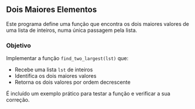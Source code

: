 ## Dois Maiores Elementos

Este programa define uma função que encontra os dois maiores valores de uma lista de inteiros, numa única passagem pela lista.

### Objetivo

Implementar a função `find_two_largest(lst)` que:

- Recebe uma lista `lst` de inteiros
- Identifica os dois maiores valores
- Retorna os dois valores por ordem decrescente

É incluído um exemplo prático para testar a função e verificar a sua correção.
